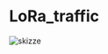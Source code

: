 # LoRa_traffic

![skizze](https://github.com/user-attachments/assets/7ff8407c-547e-4bb9-bd49-1a154b7b99d4)
